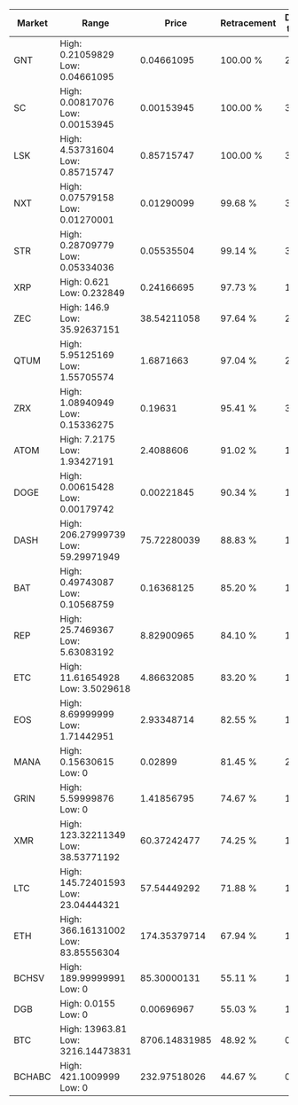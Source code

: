 | Market | Range | Price| Retracement | Doubles to 50% |
| --- | --- | --- | --- | --- |
| GNT | High: 0.21059829<br />Low: 0.04661095 | 0.04661095 | 100.00 % | 2.76 |
| SC | High: 0.00817076<br />Low: 0.00153945 | 0.00153945 | 100.00 % | 3.15 |
| LSK | High: 4.53731604<br />Low: 0.85715747 | 0.85715747 | 100.00 % | 3.15 |
| NXT | High: 0.07579158<br />Low: 0.01270001 | 0.01290099 | 99.68 % | 3.43 |
| STR | High: 0.28709779<br />Low: 0.05334036 | 0.05535504 | 99.14 % | 3.08 |
| XRP | High: 0.621<br />Low: 0.232849 | 0.24166695 | 97.73 % | 1.77 |
| ZEC | High: 146.9<br />Low: 35.92637151 | 38.54211058 | 97.64 % | 2.37 |
| QTUM | High: 5.95125169<br />Low: 1.55705574 | 1.6871663 | 97.04 % | 2.23 |
| ZRX | High: 1.08940949<br />Low: 0.15336275 | 0.19631 | 95.41 % | 3.17 |
| ATOM | High: 7.2175<br />Low: 1.93427191 | 2.4088606 | 91.02 % | 1.90 |
| DOGE | High: 0.00615428<br />Low: 0.00179742 | 0.00221845 | 90.34 % | 1.79 |
| DASH | High: 206.27999739<br />Low: 59.29971949 | 75.72280039 | 88.83 % | 1.75 |
| BAT | High: 0.49743087<br />Low: 0.10568759 | 0.16368125 | 85.20 % | 1.84 |
| REP | High: 25.7469367<br />Low: 5.63083192 | 8.82900965 | 84.10 % | 1.78 |
| ETC | High: 11.61654928<br />Low: 3.5029618 | 4.86632085 | 83.20 % | 1.55 |
| EOS | High: 8.69999999<br />Low: 1.71442951 | 2.93348714 | 82.55 % | 1.78 |
| MANA | High: 0.15630615<br />Low: 0 | 0.02899 | 81.45 % | 2.70 |
| GRIN | High: 5.59999876<br />Low: 0 | 1.41856795 | 74.67 % | 1.97 |
| XMR | High: 123.32211349<br />Low: 38.53771192 | 60.37242477 | 74.25 % | 1.34 |
| LTC | High: 145.72401593<br />Low: 23.04444321 | 57.54449292 | 71.88 % | 1.47 |
| ETH | High: 366.16131002<br />Low: 83.85556304 | 174.35379714 | 67.94 % | 1.29 |
| BCHSV | High: 189.99999991<br />Low: 0 | 85.30000131 | 55.11 % | 1.11 |
| DGB | High: 0.0155<br />Low: 0 | 0.00696967 | 55.03 % | 1.11 |
| BTC | High: 13963.81<br />Low: 3216.14473831 | 8706.14831985 | 48.92 % | 0.00 |
| BCHABC | High: 421.1009999<br />Low: 0 | 232.97518026 | 44.67 % | 0.00 |
